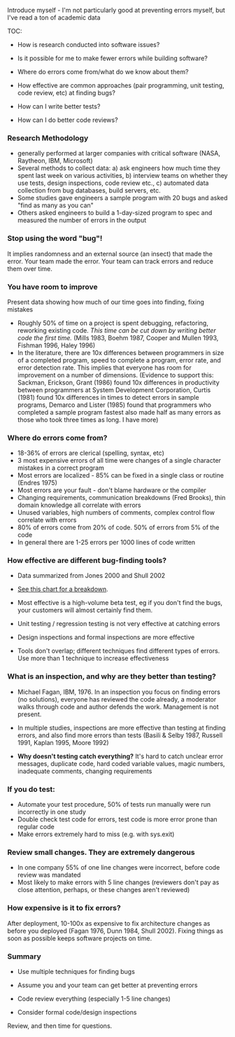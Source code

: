 Introduce myself - I'm not particularly good at preventing errors myself, but I've read a ton of academic data

TOC:

- How is research conducted into software issues?

- Is it possible for me to make fewer errors while building software?

- Where do errors come from/what do we know about them?

- How effective are common approaches (pair programming, unit testing, code
  review, etc) at finding bugs?

- How can I write better tests?

- How can I do better code reviews?

### Research Methodology

- generally performed at larger companies with critical software (NASA, Raytheon, IBM, Microsoft)
- Several methods to collect data: a) ask engineers how much time they spent last week on various activities, b) interview teams on whether they use tests, design inspections, code review etc., c) automated data collection from bug databases, build servers, etc.
- Some studies gave engineers a sample program with 20 bugs and asked "find as many as you can"
- Others asked engineers to build a 1-day-sized program to spec and measured the number of errors in the output

### Stop using the word "bug"!

It implies randomness and an external source (an insect) that made the error. Your team made the error. Your team can track errors and reduce them over time.

### You have room to improve

Present data showing how much of our time goes into finding, fixing mistakes

- Roughly 50% of time on a project is spent debugging, refactoring, reworking existing code. *This time can be cut down by writing better code the first time.* (Mills 1983, Boehm 1987, Cooper and Mullen 1993, Fishman 1996, Haley 1996)
- In the literature, there are 10x differences between programmers in size of a completed program, speed to complete a program, error rate, and error detection rate. This implies that everyone has room for improvement on a number of dimensions. (Evidence to support this: Sackman, Erickson, Grant (1986) found 10x differences in productivity between programmers at System Development Corporation, Curtis (1981) found 10x differences in times to detect errors in sample programs, Demarco and Lister (1985) found that programmers who completed a sample program fastest also made half as many errors as those who took three times as long. I have more)

### Where do errors come from?

- 18-36% of errors are clerical (spelling, syntax, etc)
- 3 most expensive errors of all time were changes of a single character
mistakes in a correct program
- Most errors are localized - 85% can be fixed in a single class or routine
  (Endres 1975)
- Most errors are your fault - don't blame hardware or the compiler
- Changing requirements, communication breakdowns (Fred Brooks), thin
  domain knowledge all correlate with errors
- Unused variables, high numbers of comments, complex control flow correlate with errors
- 80% of errors come from 20% of code. 50% of errors from 5% of the code
- In general there are 1-25 errors per 1000 lines of code written

### How effective are different bug-finding tools?

- Data summarized from Jones 2000 and Shull 2002
- [See this chart for a breakdown][chart].
- Most effective is a high-volume beta test, eg if you don't find the bugs,
  your customers will almost certainly find them.
- Unit testing / regression testing is not very effective at catching
  errors
- Design inspections and formal inspections are more effective

- Tools don't overlap; different techniques find different types of errors.
  Use more than 1 technique to increase effectiveness

### What is an inspection, and why are they better than testing?

- Michael Fagan, IBM, 1976. In an inspection you focus on finding errors
  (no solutions), everyone has reviewed the code already, a moderator
  walks through code and author defends the work. Management is not
  present.

- In multiple studies, inspections are more effective than testing at
  finding errors, and also find more errors than tests (Basili & Selby
  1987, Russell 1991, Kaplan 1995, Moore 1992)

- **Why doesn't testing catch everything?** It's hard to catch unclear
  error messages, duplicate code, hard coded variable values, magic
  numbers, inadequate comments, changing requirements

### If you do test:

- Automate your test procedure, 50% of tests run manually were run
  incorrectly in one study
- Double check test code for errors, test code is more error prone than
  regular code
- Make errors extremely hard to miss (e.g. with sys.exit)

### Review small changes. They are extremely dangerous

- In one company 55% of one line changes were incorrect, before code review
  was mandated
- Most likely to make errors with 5 line changes (reviewers don't pay as
  close attention, perhaps, or these changes aren't reviewed)

### How expensive is it to fix errors?

After deployment, 10-100x as expensive to fix architecture changes as before
you deployed (Fagan 1976, Dunn 1984, Shull 2002). Fixing things as soon as
possible keeps software projects on time.

### Summary

- Use multiple techniques for finding bugs

- Assume you and your team can get better at preventing errors

- Code review everything (especially 1-5 line changes)

- Consider formal code/design inspections

Review, and then time for questions.

[chart]: https://kev.inburke.com/slides/errors/#different-types-of-review

